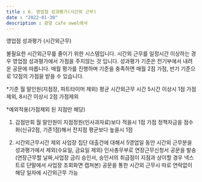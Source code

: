 ```yaml
---
title : 6. 영업점 성과평가(시간외 근무)
date : "2022-01-30"
description : 광양 cafe owel에서
---
```



영업점 성과평가 (시간외근무)

 불필요한 시간외근무를 줄이기 위한 시스템입니다. 시간외 근무를 일정시간 이상하는 경우 영업점 성과평가에서 가점을 주지않는 것 입니다. 성과평가 기준은 전기부에서 내려운 공문에 따릅니다. 매월 평가를 진행하며 기준을 충족하면 매월 2점 가점, 반기 기준으로 12점의 가점을 받을 수 있습니다. 

*기준
월 말인원(지점장, 파트타이머 제외) 평균 시간외근무 시간 5시간 이상시 1점 가점제외, 8시간 이상시 2점 가점제외


*예외적용(가점제외 된 지점만 해당)
1. 감점만회
월 말인원이 지점정원(인사과자료)보다 적을시 1점 가점
정책자금을 점수화(신규2점, 기존1점)해서 전지점 평균보다 높을시 1점 

2. 시간외근무시간 제외
사업장 집단 대출건에 대해서 5영업일 동안 시간외 근무분을 성과평가에서 제외(수요일, 금요일 제외)
인사총무부로 연장근무신청서 공문을 발송(연장근무할 날짜,사업장 금리 승인서, 승인서의 취급점이 지점과 상이할 경우 넥스트로 단말에서 사업장 조회화면 캡쳐본)
공문을 통한 시간외 근무시 따로 연락없이 해당 일자에 시간외근무 가능

